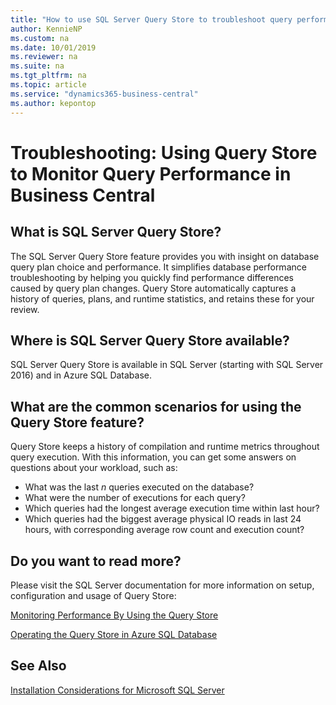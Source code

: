 ```yaml
---
title: "How to use SQL Server Query Store to troubleshoot query performance in Business Central"
author: KennieNP
ms.custom: na
ms.date: 10/01/2019
ms.reviewer: na
ms.suite: na
ms.tgt_pltfrm: na
ms.topic: article
ms.service: "dynamics365-business-central"
ms.author: kepontop
---
```

# Troubleshooting: Using Query Store to Monitor Query Performance in Business Central

## What is SQL Server Query Store?
The SQL Server Query Store feature provides you with insight on database query plan choice and performance. It simplifies database performance troubleshooting by helping you quickly find performance differences caused by query plan changes. Query Store automatically captures a history of queries, plans, and runtime statistics, and retains these for your review.

## Where is SQL Server Query Store available?
SQL Server Query Store is available in SQL Server (starting with SQL Server 2016) and in Azure SQL Database.

## What are the common scenarios for using the Query Store feature?
Query Store keeps a history of compilation and runtime metrics throughout query execution. With this information, you can get some answers on questions about your workload, such as:
-   What was the last *n* queries executed on the database?
-   What were the number of executions for each query?
-   Which queries had the longest average execution time within last hour?
-   Which queries had the biggest average physical IO reads in last 24 hours, with corresponding average row count and execution count?

## Do you want to read more?
Please visit the SQL Server documentation for more information on setup, configuration and usage of Query Store:

[Monitoring Performance By Using the Query Store](/sql/relational-databases/performance/monitoring-performance-by-using-the-query-store)

[Operating the Query Store in Azure SQL Database](/azure/sql-database/sql-database-operate-query-store)

## See Also
[Installation Considerations for Microsoft SQL Server](../deployment/Installation-Considerations-for-Microsoft-SQL-Server.md)  
